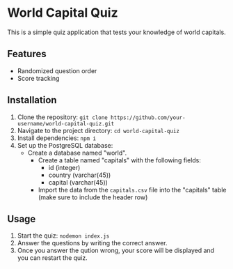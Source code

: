 # World Capital Quiz

This is a simple quiz application that tests your knowledge of world capitals.

## Features

- Randomized question order
- Score tracking

## Installation

1. Clone the repository: `git clone https://github.com/your-username/world-capital-quiz.git`
2. Navigate to the project directory: `cd world-capital-quiz`
3. Install dependencies: `npm i`
4. Set up the PostgreSQL database:
     - Create a database named "world".
        - Create a table named "capitals" with the following fields:
            - id (integer)
            - country (varchar(45))
            - capital (varchar(45))
        - Import the data from the `capitals.csv` file into the "capitals" table (make sure to include the header row)

## Usage

1. Start the quiz: `nodemon index.js`
2. Answer the questions by writing the correct answer.
3. Once you answer the qution wrong, your score will be displayed and you can restart the quiz.

